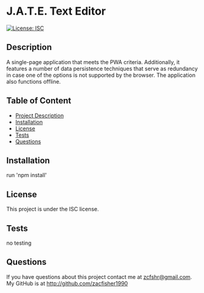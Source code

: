 # J.A.T.E. Text Editor

  [![License: ISC](https://img.shields.io/badge/License-ISC-blue.svg)](https://opensource.org/licenses/ISC)

  ## Description
   A single-page application that meets the PWA criteria. Additionally, it features a number of data persistence techniques that serve as redundancy in case one of the options is not supported by the browser. The application also functions offline.

  ## Table of Content
   - [Project Description](#description)
   - [Installation](#installation)
   - [License](#license)
   - [Tests](#tests)
   - [Questions](#questions)
  
  
  ## Installation
  run 'npm install'

  ## License
  This project is under the ISC license.

  ## Tests
  no testing

  ## Questions

  If you have questions about this project contact me at zcfshr@gmail.com. My GitHub is at http://github.com/zacfisher1990